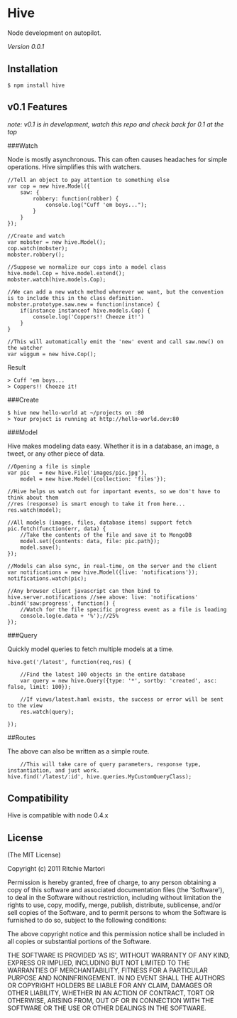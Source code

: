 # Hive 

Node development on autopilot.   

*Version 0.0.1*

## Installation

    $ npm install hive

## v0.1 Features 

_note: v0.1 is in development, watch this repo and check back for 0.1 at the top_

###Watch

Node is mostly asynchronous. This can often causes headaches for simple operations. Hive simplifies this with watchers.

	//Tell an object to pay attention to something else
	var cop = new hive.Model({
		saw: {
			robbery: function(robber) {
				console.log("Cuff 'em boys...");
			}
		}
	});

	//Create and watch
	var mobster = new hive.Model();
	cop.watch(mobster);
	mobster.robbery();

	//Suppose we normalize our cops into a model class
	hive.model.Cop = hive.model.extend();
	mobster.watch(hive.models.Cop);

	//We can add a new watch method wherever we want, but the convention is to include this in the class definition.
	mobster.prototype.saw.new = function(instance) {
		if(instance instanceof hive.models.Cop) {
			console.log('Coppers!! Cheeze it!')
		}
	}

	//This will automatically emit the 'new' event and call saw.new() on the watcher
	var wiggum = new hive.Cop();

Result

	> Cuff 'em boys...
	> Coppers!! Cheeze it!

###Create

	$ hive new hello-world at ~/projects on :80
	> Your project is running at http://hello-world.dev:80
	
###Model

Hive makes modeling data easy. Whether it is in a database, an image, a tweet, or any other piece of data.

	//Opening a file is simple
	var pic   = new hive.File('images/pic.jpg'),
		model = new hive.Model({collection: 'files'});

	//Hive helps us watch out for important events, so we don't have to think about them
	//res (response) is smart enough to take it from here...
	res.watch(model);

	//All models (images, files, database items) support fetch
	pic.fetch(function(err, data) {
		//Take the contents of the file and save it to MongoDB
		model.set({contents: data, file: pic.path});
		model.save();
	});

	//Models can also sync, in real-time, on the server and the client
	var notifications = new hive.Model({live: 'notifications'});
	notifications.watch(pic);

	//Any browser client javascript can then bind to
	hive.server.notifications //see above: live: 'notifications'
	.bind('saw:progress', function() {
		//Watch for the file specific progress event as a file is loading
		console.log(e.data + '%');//25%
	});

###Query

Quickly model queries to fetch multiple models at a time.

	hive.get('/latest', function(req,res) {

		//Find the latest 100 objects in the entire database
		var query = new hive.Query({type: '*', sortby: 'created', asc: false, limit: 100});

		//If views/latest.haml exists, the success or error will be sent to the view
		res.watch(query);

	});

##Routes

The above can also be written as a simple route.

        //This will take care of query parameters, response type, instantiation, and just work.
	hive.find('/latest/:id', hive.queries.MyCustomQueryClass);


## Compatibility

Hive is compatible with node 0.4.x

## License 

(The MIT License)

Copyright (c) 2011 Ritchie Martori

Permission is hereby granted, free of charge, to any person obtaining
a copy of this software and associated documentation files (the
'Software'), to deal in the Software without restriction, including
without limitation the rights to use, copy, modify, merge, publish,
distribute, sublicense, and/or sell copies of the Software, and to
permit persons to whom the Software is furnished to do so, subject to
the following conditions:

The above copyright notice and this permission notice shall be
included in all copies or substantial portions of the Software.

THE SOFTWARE IS PROVIDED 'AS IS', WITHOUT WARRANTY OF ANY KIND,
EXPRESS OR IMPLIED, INCLUDING BUT NOT LIMITED TO THE WARRANTIES OF
MERCHANTABILITY, FITNESS FOR A PARTICULAR PURPOSE AND NONINFRINGEMENT.
IN NO EVENT SHALL THE AUTHORS OR COPYRIGHT HOLDERS BE LIABLE FOR ANY
CLAIM, DAMAGES OR OTHER LIABILITY, WHETHER IN AN ACTION OF CONTRACT,
TORT OR OTHERWISE, ARISING FROM, OUT OF OR IN CONNECTION WITH THE
SOFTWARE OR THE USE OR OTHER DEALINGS IN THE SOFTWARE.
